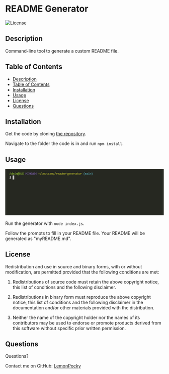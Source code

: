 
# README Generator
[![License](https://img.shields.io/badge/License-BSD%203--Clause-blue.svg)](https://opensource.org/licenses/BSD-3-Clause)
## Description
Command-line tool to generate a custom README file.
## Table of Contents
  - [Description](#description)
  - [Table of Contents](#table-of-contents)
  - [Installation](#installation)
  - [Usage](#usage)
  - [License](#license)
  - [Questions](#questions)
## Installation
Get the code by cloning [the repository](https://github.com/LemonPocky/readme-generator).

Navigate to the folder the code is in and run ```npm install```.
## Usage
![README Generator demo](images/readmegen-demo.gif)

Run the generator with ```node index.js```.

Follow the prompts to fill in your README file. Your README will be generated as "myREADME.md".
## License
Redistribution and use in source and binary forms, with or without modification, are permitted provided that the following conditions are met:

1. Redistributions of source code must retain the above copyright notice, this list of conditions and the following disclaimer.

2. Redistributions in binary form must reproduce the above copyright notice, this list of conditions and the following disclaimer in the documentation and/or other materials provided with the distribution.

3. Neither the name of the copyright holder nor the names of its contributors may be used to endorse or promote products derived from this software without specific prior written permission.
## Questions
Questions?

Contact me on GitHub: [LemonPocky](https://github.com/LemonPocky)
